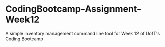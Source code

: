# CodingBootcamp-Assignment-Week12
A simple inventory management command line tool for Week 12 of UofT's Coding Bootcamp

